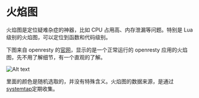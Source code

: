 # 火焰图

火焰图是定位疑难杂症的神器，比如 CPU 占用高、内存泄漏等问题。特别是 Lua 级别的火焰图，可以定位到函数和代码级别。

下图来自 openresty 的[官网](http://openresty.org/download/user-flamegraph.svg)，显示的是一个正常运行的 openresty 应用的火焰图，先不用了解细节，有一个直观的了解。

![Alt text](http://openresty.org/download/user-flamegraph.svg)

里面的颜色是随机选取的，并没有特殊含义。火焰图的数据来源，是通过[systemtap](https://sourceware.org/systemtap/)定期收集。